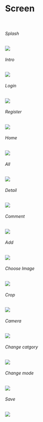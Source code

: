<h1>Screen</h1><br>
<h6>Splash</h6> <img src="https://github.com/user-attachments/assets/c0f8a893-2662-4c76-b26b-6a7b9bd424b5" />
<br>
<h6>Intro</h6> <img src="https://github.com/user-attachments/assets/c51c13a3-8e0d-4554-aed4-9403868d36ad" />
<br>
<h6>Login</h6> <img src="https://github.com/user-attachments/assets/a1381227-ceef-430d-94d6-cd1aafdcc7fe" /> 
<br>
<h6>Register</h6> <img src="https://github.com/user-attachments/assets/56d286a8-0a18-4b55-af09-10502af1ebc4" /> 
<br>
<h6>Home</h6> <img src="https://github.com/user-attachments/assets/7041f69f-ee40-48f2-a41e-2d01f9f73929" />
<br>
<h6>All</h6> <img src="https://github.com/user-attachments/assets/54277ccc-b2db-4276-be85-a4939795696f" />
<br>
<h6>Detail</h6> <img src="https://github.com/user-attachments/assets/2bda1438-cbc4-4829-9cad-f10eab85af26" />
<br>
<h6>Comment</h6> <img src="https://github.com/user-attachments/assets/e3b316ed-03b8-476f-97ea-7f7824bfe96f" /> 
<br>
<h6>Add</h6> <img src="https://github.com/user-attachments/assets/3b20801e-cbe7-44f5-841b-806774b35d57" />  
<br>
<h6>Choose Image</h6>  <img src="https://github.com/user-attachments/assets/7d0c9cc2-7358-47fd-b83f-191140346ccc" />  
<br>
<h6>Crop</h6> <img src="https://github.com/user-attachments/assets/78ad1b47-359d-492c-b3f6-96a7219252c5" />
<br>
<h6>Camera</h6> <img src="https://github.com/user-attachments/assets/e29f7463-257e-4079-97d4-f203b249259d" /> 
<br>
<h6>Change catgory</h6> <img src="https://github.com/user-attachments/assets/475bfea8-ce6a-4023-acc2-25a784c01656" />
<br>
<h6>Change mode</h6> <img src="https://github.com/user-attachments/assets/dde3d007-8845-4071-9d8e-734410aeb3fe" /> 
<br>
<h6>Save</h6> <img src="[https://github.com/user-attachments/assets/dde3d007-8845-4071-9d8e-734410aeb3fe](https://github.com/user-attachments/assets/e2d84a80-6558-4ad4-aabe-4e62ead3f7aa)" /> 
<br>


